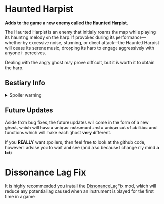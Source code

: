 # Haunted Harpist
**Adds to the game a new enemy called the Haunted Harpist.**
<p>The Haunted Harpist is an enemy that initially roams the map while playing its haunting melody on the harp. If provoked during its performance—whether by excessive noise, stunning, or direct attack—the Haunted Harpist will cease its serene music, dropping its harp to engage aggressively with anyone it perceives.</p>

<p>Dealing with the angry ghost may prove difficult, but it is worth it to obtain the harp.</p>

## Bestiary Info

<details>
  <summary>Spoiler warning</summary>
<br/>
<p>The ethereal entity known as the Haunted Harpist is categorized as a spectral presence of uncertain origin. Its form is reminiscent of the classic depiction of a phantom, lacking distinct humanoid features and attire, with an outline that shrouds its core in mystery. Its most notable characteristic is the ancient harp it perpetually clutches, strumming melodies that echo through the desolate halls of the mansion it inhabits.</p>

<p>If disturbed by excessive noise or a deliberate attempt to disrupt its eerie concerto, the Haunted Harpist will abandon its harmonious routine and become a relentless pursuer. For explorers encountering the Haunted Harpist, it is recommended to move with stealth and avoid interrupting its performance.</p>
  
</details>

## Future Updates

Aside from bug fixes, the future updates will come in the form of a new ghost, which will have a unique instrument and a unique set of abilities and functions which will make each ghost **very** different.

If you **REALLY** want spoilers, then feel free to look at the github code, however I advise you to wait and see (and also because I change my mind **a lot**)

# Dissonance Lag Fix

It is highly recommended you install the [DissonanceLagFix](https://thunderstore.io/c/lethal-company/p/linkoid/DissonanceLagFix/) mod, which will reduce any potential lag caused when an instrument is played for the first time in a game